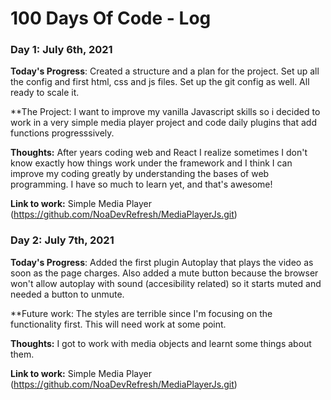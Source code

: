 # 100 Days Of Code - Log

### Day 1: July 6th, 2021

**Today's Progress**: Created a structure and a plan for the project. Set up all the config and first html, css and js files. Set up the git config as well. All ready to scale it. 

**The Project: I want to improve my vanilla Javascript skills so i decided to work in a very simple media player project and code daily plugins that add functions progresssively.

**Thoughts:** After years coding web and React I realize sometimes I don't know exactly how things work under the framework and I think I can improve my coding greatly by understanding the bases of web programming. I have so much to learn yet, and that's awesome!

**Link to work:** Simple Media Player (https://github.com/NoaDevRefresh/MediaPlayerJs.git)

### Day 2: July 7th, 2021

**Today's Progress**: Added the first plugin Autoplay that plays the video as soon as the page charges. Also added a mute button because the browser won't allow autoplay with sound (accesibility related) so it starts muted and needed a button to unmute. 

**Future work: The styles are terrible since I'm focusing on the functionality first. This will need work at some point.

**Thoughts:** I got to work with media objects and learnt some things about them.

**Link to work:** Simple Media Player (https://github.com/NoaDevRefresh/MediaPlayerJs.git)
